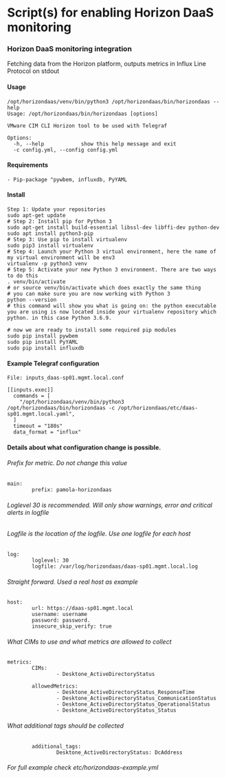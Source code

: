 # Script(s) for enabling Horizon DaaS monitoring

### Horizon DaaS monitoring integration
Fetching data from the Horizon platform, outputs metrics in Influx Line Protocol on stdout

#### Usage
```
/opt/horizondaas/venv/bin/python3 /opt/horizondaas/bin/horizondaas --help
Usage: /opt/horizondaas/bin/horizondaas [options]
 
VMware CIM CLI Horizon tool to be used with Telegraf
 
Options:
  -h, --help            show this help message and exit
  -c config.yml, --config config.yml

```

#### Requirements
```
- Pip-package "pywbem, influxdb, PyYAML
```

#### Install
```
Step 1: Update your repositories
sudo apt-get update
# Step 2: Install pip for Python 3
sudo apt-get install build-essential libssl-dev libffi-dev python-dev
sudo apt install python3-pip
# Step 3: Use pip to install virtualenv
sudo pip3 install virtualenv
# Step 4: Launch your Python 3 virtual environment, here the name of my virtual environment will be env3
virtualenv -p python3 venv
# Step 5: Activate your new Python 3 environment. There are two ways to do this
. venv/bin/activate
# or source venv/bin/activate which does exactly the same thing
# you can make sure you are now working with Python 3
python --version
# this command will show you what is going on: the python executable you are using is now located inside your virtualenv repository which python. in this case Python 3.6.9.

# now we are ready to install some required pip modules
sudo pip install pywbem
sudo pip install PyYAML
sudo pip install influxdb
```

#### Example Telegraf configuration
```
File: inputs_daas-sp01.mgmt.local.conf

[[inputs.exec]]
  commands = [
    "/opt/horizondaas/venv/bin/python3 /opt/horizondaas/bin/horizondaas -c /opt/horizondaas/etc/daas-sp01.mgmt.local.yaml",
  ]
  timeout = "180s"
  data_format = "influx"
```

#### Details about what configuration change is possible.

###### Prefix for metric. Do not change this value
```
main:
        prefix: pamola-horizondaas 

```

###### Loglevel 30 is recommended. Will only show warnings, error and critical alerts in logfile
###### Logfile is the location of the logfile. Use one logfile for each host

```
log:
        loglevel: 30
        logfile: /var/log/horizondaas/daas-sp01.mgmt.local.log

```

###### Straight forward. Used a real host as example
```
host:
        url: https://daas-sp01.mgmt.local
        username: username
        password: password.
        insecure_skip_verify: true
```

###### What CIMs to use and what metrics are allowed to collect

```
metrics:
        CIMs:
                - Desktone_ActiveDirectoryStatus

        allowedMetrics:
                - Desktone_ActiveDirectoryStatus_ResponseTime
                - Desktone_ActiveDirectoryStatus_CommunicationStatus
                - Desktone_ActiveDirectoryStatus_OperationalStatus
                - Desktone_ActiveDirectoryStatus_Status
```

###### What additional tags should be collected

```
        additional_tags:
                Desktone_ActiveDirectoryStatus: DcAddress

```

###### For full example check etc/horizondaas-example.yml
